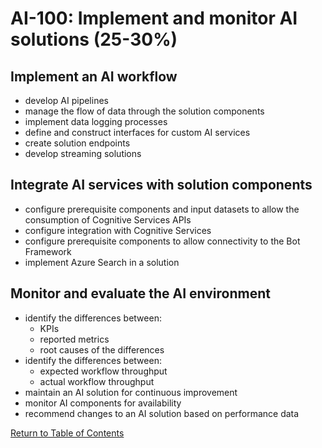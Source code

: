 # AI-100: Implement and monitor AI solutions (25-30%)

## Implement an AI workflow
- develop AI pipelines
- manage the flow of data through the solution components
- implement data logging processes
- define and construct interfaces for custom AI services
- create solution endpoints
- develop streaming solutions

## Integrate AI services with solution components
- configure prerequisite components and input datasets to allow the consumption of Cognitive Services APIs
- configure integration with Cognitive Services
- configure prerequisite components to allow connectivity to the Bot Framework
- implement Azure Search in a solution

## Monitor and evaluate the AI environment
- identify the differences between:
    - KPIs
    - reported metrics
    - root causes of the differences
- identify the differences between:
    - expected workflow throughput
    - actual workflow throughput
- maintain an AI solution for continuous improvement
- monitor AI components for availability
- recommend changes to an AI solution based on performance data

[Return to Table of Contents](README.md)